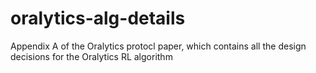 # oralytics-alg-details
Appendix A of the Oralytics protocl paper, which contains all the design decisions for the Oralytics RL algorithm
